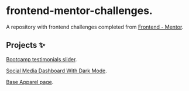 # frontend-mentor-challenges.

A repository with frontend challenges completed from  [Frontend - Mentor](https://www.frontendmentor.io/).

## Projects :sparkles:

[Bootcamp testimonials slider](https://diiegoburiti.github.io/frontend-mentor-challenges/bootcamp-testimonials-slider/).

[Social Media Dashboard With Dark Mode](https://diiegoburiti.github.io/frontend-mentor-challenges/social-media-dashboard/).

[Base Apparel page](https://diiegoburiti.github.io/frontend-mentor-challenges/base-apparel-coming-soon-master/).



